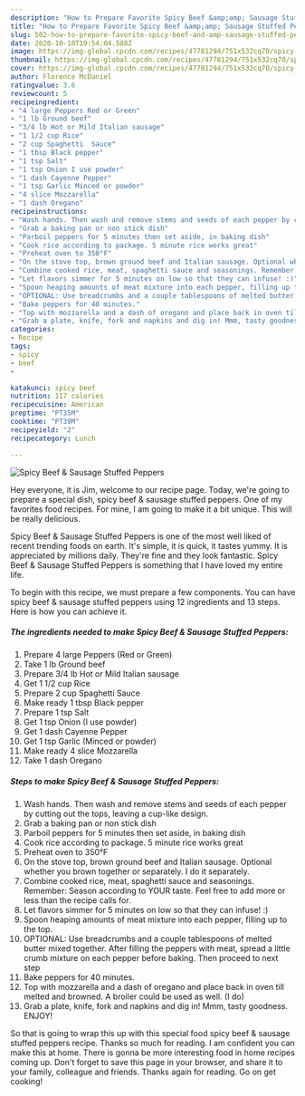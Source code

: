 ```yaml
---
description: "How to Prepare Favorite Spicy Beef &amp;amp; Sausage Stuffed Peppers"
title: "How to Prepare Favorite Spicy Beef &amp;amp; Sausage Stuffed Peppers"
slug: 502-how-to-prepare-favorite-spicy-beef-and-amp-sausage-stuffed-peppers
date: 2020-10-10T19:54:04.588Z
image: https://img-global.cpcdn.com/recipes/47781294/751x532cq70/spicy-beef-sausage-stuffed-peppers-recipe-main-photo.jpg
thumbnail: https://img-global.cpcdn.com/recipes/47781294/751x532cq70/spicy-beef-sausage-stuffed-peppers-recipe-main-photo.jpg
cover: https://img-global.cpcdn.com/recipes/47781294/751x532cq70/spicy-beef-sausage-stuffed-peppers-recipe-main-photo.jpg
author: Florence McDaniel
ratingvalue: 3.6
reviewcount: 5
recipeingredient:
- "4 large Peppers Red or Green"
- "1 lb Ground beef"
- "3/4 lb Hot or Mild Italian sausage"
- "1 1/2 cup Rice"
- "2 cup Spaghetti  Sauce"
- "1 tbsp Black pepper"
- "1 tsp Salt"
- "1 tsp Onion I use powder"
- "1 dash Cayenne Pepper"
- "1 tsp Garlic Minced or powder"
- "4 slice Mozzarella"
- "1 dash Oregano"
recipeinstructions:
- "Wash hands. Then wash and remove stems and seeds of each pepper by cutting out the tops, leaving a cup-like design."
- "Grab a baking pan or non stick dish"
- "Parboil peppers for 5 minutes then set aside, in baking dish"
- "Cook rice according to package. 5 minute rice works great"
- "Preheat oven to 350°F"
- "On the stove top, brown ground beef and Italian sausage. Optional whether you brown together or separately. I do it separately."
- "Combine cooked rice, meat, spaghetti sauce and seasonings. Remember: Season according to YOUR taste. Feel free to add more or less than the recipe calls for."
- "Let flavors simmer for 5 minutes on low so that they can infuse! :)"
- "Spoon heaping amounts of meat mixture into each pepper, filling up to the top."
- "OPTIONAL: Use breadcrumbs and a couple tablespoons of melted butter mixed together. After filling the peppers with meat, spread a little crumb mixture on each pepper before baking. Then proceed to next step"
- "Bake peppers for 40 minutes."
- "Top with mozzarella and a dash of oregano and place back in oven till melted and browned. A broiler could be used as well. (I do)"
- "Grab a plate, knife, fork and napkins and dig in! Mmm, tasty goodness. ENJOY!"
categories:
- Recipe
tags:
- spicy
- beef
- 

katakunci: spicy beef  
nutrition: 117 calories
recipecuisine: American
preptime: "PT35M"
cooktime: "PT39M"
recipeyield: "2"
recipecategory: Lunch

---
```



![Spicy Beef &amp; Sausage Stuffed Peppers](https://img-global.cpcdn.com/recipes/47781294/751x532cq70/spicy-beef-sausage-stuffed-peppers-recipe-main-photo.jpg)

Hey everyone, it is Jim, welcome to our recipe page. Today, we're going to prepare a special dish, spicy beef &amp; sausage stuffed peppers. One of my favorites food recipes. For mine, I am going to make it a bit unique. This will be really delicious.



Spicy Beef &amp; Sausage Stuffed Peppers is one of the most well liked of recent trending foods on earth. It's simple, it is quick, it tastes yummy. It is appreciated by millions daily. They're fine and they look fantastic. Spicy Beef &amp; Sausage Stuffed Peppers is something that I have loved my entire life.


To begin with this recipe, we must prepare a few components. You can have spicy beef &amp; sausage stuffed peppers using 12 ingredients and 13 steps. Here is how you can achieve it.

<!--inarticleads1-->

##### The ingredients needed to make Spicy Beef &amp; Sausage Stuffed Peppers:

1. Prepare 4 large Peppers (Red or Green)
1. Take 1 lb Ground beef
1. Prepare 3/4 lb Hot or Mild Italian sausage
1. Get 1 1/2 cup Rice
1. Prepare 2 cup Spaghetti  Sauce
1. Make ready 1 tbsp Black pepper
1. Prepare 1 tsp Salt
1. Get 1 tsp Onion (I use powder)
1. Get 1 dash Cayenne Pepper
1. Get 1 tsp Garlic (Minced or powder)
1. Make ready 4 slice Mozzarella
1. Take 1 dash Oregano




<!--inarticleads2-->

##### Steps to make Spicy Beef &amp; Sausage Stuffed Peppers:

1. Wash hands. Then wash and remove stems and seeds of each pepper by cutting out the tops, leaving a cup-like design.
1. Grab a baking pan or non stick dish
1. Parboil peppers for 5 minutes then set aside, in baking dish
1. Cook rice according to package. 5 minute rice works great
1. Preheat oven to 350°F
1. On the stove top, brown ground beef and Italian sausage. Optional whether you brown together or separately. I do it separately.
1. Combine cooked rice, meat, spaghetti sauce and seasonings. Remember: Season according to YOUR taste. Feel free to add more or less than the recipe calls for.
1. Let flavors simmer for 5 minutes on low so that they can infuse! :)
1. Spoon heaping amounts of meat mixture into each pepper, filling up to the top.
1. OPTIONAL: Use breadcrumbs and a couple tablespoons of melted butter mixed together. After filling the peppers with meat, spread a little crumb mixture on each pepper before baking. Then proceed to next step
1. Bake peppers for 40 minutes.
1. Top with mozzarella and a dash of oregano and place back in oven till melted and browned. A broiler could be used as well. (I do)
1. Grab a plate, knife, fork and napkins and dig in! Mmm, tasty goodness. ENJOY!




So that is going to wrap this up with this special food spicy beef &amp; sausage stuffed peppers recipe. Thanks so much for reading. I am confident you can make this at home. There is gonna be more interesting food in home recipes coming up. Don't forget to save this page in your browser, and share it to your family, colleague and friends. Thanks again for reading. Go on get cooking!
